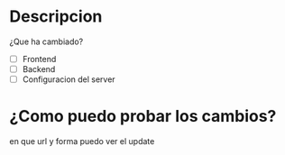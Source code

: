 # Descripcion
¿Que ha cambiado?

- [ ] Frontend
- [ ] Backend
- [ ] Configuracion del server

#  ¿Como puedo probar los cambios?
en que url y forma puedo ver el update
